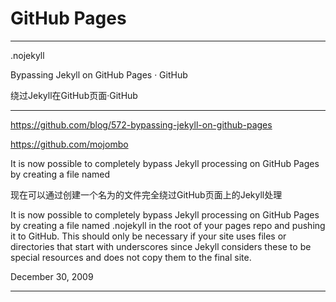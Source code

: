 # GitHub Pages  




*******************************************************************************

.nojekyll


Bypassing Jekyll on GitHub Pages · GitHub

绕过Jekyll在GitHub页面·GitHub


*******************************************************************************


https://github.com/blog/572-bypassing-jekyll-on-github-pages

https://github.com/mojombo


It is now possible to completely bypass Jekyll processing on GitHub Pages by creating a file named


现在可以通过创建一个名为的文件完全绕过GitHub页面上的Jekyll处理



It is now possible to completely bypass Jekyll processing on GitHub Pages by creating a file named .nojekyll in the root of your pages repo and pushing it to GitHub. This should only be necessary if your site uses files or directories that start with underscores since Jekyll considers these to be special resources and does not copy them to the final site.

December 30, 2009 

*******************************************************************************








